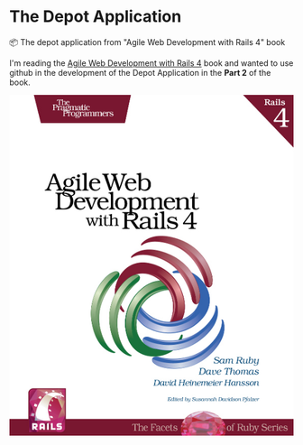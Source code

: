 # The Depot Application
:package: The depot application from "Agile Web Development with Rails 4" book

I'm reading the [Agile Web Development with Rails 4](https://pragprog.com/book/rails4/agile-web-development-with-rails-4) book and wanted to use github in the development of the Depot Application in the **Part 2** of the book.

![The Agile Web Development with Rails 4 cover](https://github.com/PabloDinella/practice-depot-application/blob/master/rails4-cover.jpg)

